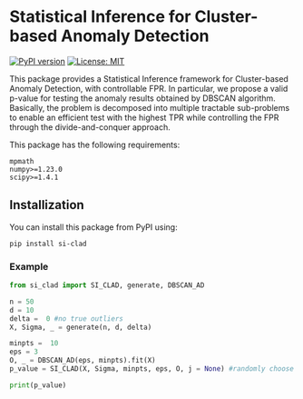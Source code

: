 # Statistical Inference for Cluster-based Anomaly Detection

[![PyPI version](https://badge.fury.io/py/si-clad.svg)](https://badge.fury.io/py/si-clad)
[![License: MIT](https://img.shields.io/badge/License-MIT-yellow.svg)](https://opensource.org/licenses/MIT)


This package provides a Statistical Inference framework for Cluster-based Anomaly Detection, with controllable FPR. In particular, we propose a valid p-value for testing the anomaly results obtained by DBSCAN algorithm. Basically, the problem is decomposed into multiple tractable sub-problems to enable an efficient test with the highest TPR while controlling the FPR through the divide-and-conquer approach. 

This package has the following requirements:

    mpmath
    numpy>=1.23.0
    scipy>=1.4.1

## Installization

You can install this package from PyPI using:

`pip install si-clad`

### Example
```python 
from si_clad import SI_CLAD, generate, DBSCAN_AD

n = 50
d = 10
delta =  0 #no true outliers
X, Sigma, _ = generate(n, d, delta)

minpts =  10
eps = 3
O, _ = DBSCAN_AD(eps, minpts).fit(X)
p_value = SI_CLAD(X, Sigma, minpts, eps, O, j = None) #randomly choose an outlier j for testing

print(p_value)

```



